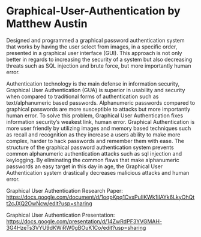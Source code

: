 # Graphical-User-Authentication by Matthew Austin
Designed and programmed a graphical password authentication system that works by having the user select from images, in a specific order, presented in a graphical user interface (GUI). This approach is not only better in regards to increasing the security of a system but also decreasing threats such as SQL injection and brute force, but more importantly human error.

Authentication technology is the main defense in information security, Graphical User Authentication (GUA) is superior in usability and security when compared to traditional forms of authentication such as text/alphanumeric based passwords. Alphanumeric passwords compared to graphical passwords are more susceptible to attacks but more importantly human error. 
To solve this problem, Graphical User Authentication fixes information security’s weakest link, human error. Graphical Authentication is more user friendly by utilizing images and memory based techniques such as recall and recognition as they increase a users ability to make more complex, harder to hack passwords and remember them with ease. The structure of the graphical password authentication system prevents common alphanumeric authentication attacks such as sql injection and keylogging. By eliminating the common flaws that make alphanumeric passwords an easy target in this day in age, the Graphical User Authentication system drastically decreases malicious attacks and human error.



Graphical User Authentication Research Paper: https://docs.google.com/document/d/1oqpKpq1CvxPuIlKWk1iIAYk6LkyOhQtt2cJXQ2OwNcw/edit?usp=sharing

Graphical User Authentication Presentation: https://docs.google.com/presentation/d/14ZwRdPF3YVGMAH-3G4HzeTs3VYU9dKWiRW0gBOuK1Co/edit?usp=sharing
